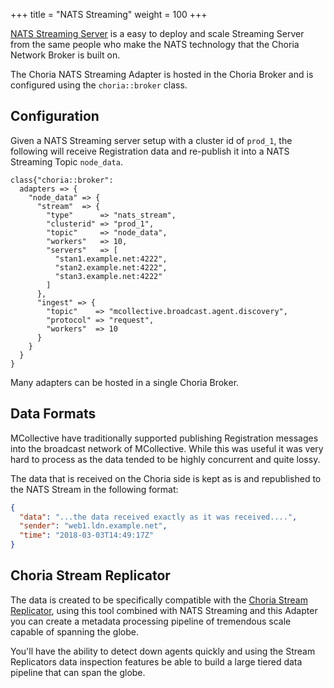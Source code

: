 +++
title = "NATS Streaming"
weight = 100
+++

[NATS Streaming Server](https://github.com/nats-io/nats-streaming-server) is a easy to deploy and scale Streaming Server from the same people who make the NATS technology that the Choria Network Broker is built on.

The Choria NATS Streaming Adapter is hosted in the Choria Broker and is configured using the `choria::broker` class.

## Configuration

Given a NATS Streaming server setup with a cluster id of `prod_1`, the following will receive Registration data and re-publish it into a NATS Streaming Topic `node_data`.

```puppet
class{"choria::broker":
  adapters => {
    "node_data" => {
      "stream"  => {
        "type"      => "nats_stream",
        "clusterid" => "prod_1",
        "topic"     => "node_data",
        "workers"   => 10,
        "servers"   => [
          "stan1.example.net:4222",
          "stan2.example.net:4222",
          "stan3.example.net:4222"
        ]
      },
      "ingest" => {
        "topic"    => "mcollective.broadcast.agent.discovery",
        "protocol" => "request",
        "workers"  => 10
      }
    }
  }
}
```

Many adapters can be hosted in a single Choria Broker.

## Data Formats

MCollective have traditionally supported publishing Registration messages into the broadcast network of MCollective. While this was useful it was very hard to process as the data tended to be highly concurrent and quite lossy.

The data that is received on the Choria side is kept as is and republished to the NATS Stream in the following format:

```json
{
  "data": "...the data received exactly as it was received....",
  "sender": "web1.ldn.example.net",
  "time": "2018-03-03T14:49:17Z"
}
```

## Choria Stream Replicator

The data is created to be specifically compatible with the [Choria Stream Replicator](https://github.com/choria-io/stream-replicator), using this tool combined with NATS Streaming and this Adapter you can create a metadata processing pipeline of tremendous scale capable of spanning the globe.

You'll have the ability to detect down agents quickly and using the Stream Replicators data inspection features be able to build a large tiered data pipeline that can span the globe.